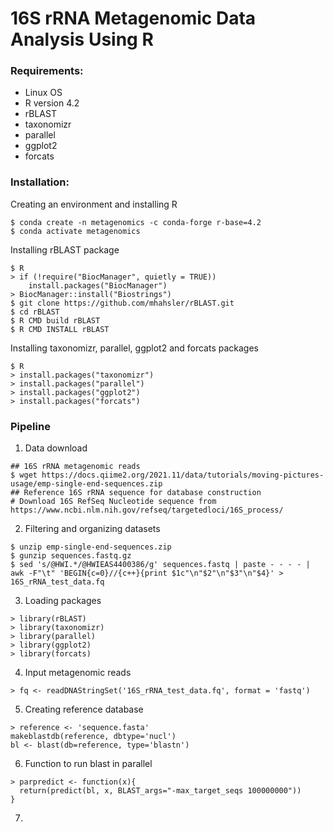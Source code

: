 # 16S rRNA Metagenomic Data Analysis Using R

### Requirements:
- Linux OS
- R version 4.2
- rBLAST
- taxonomizr
- parallel
- ggplot2
- forcats

### Installation:
Creating an environment and installing R
```
$ conda create -n metagenomics -c conda-forge r-base=4.2
$ conda activate metagenomics
```
Installing rBLAST package
```
$ R
> if (!require("BiocManager", quietly = TRUE))
    install.packages("BiocManager")
> BiocManager::install("Biostrings")
$ git clone https://github.com/mhahsler/rBLAST.git
$ cd rBLAST
$ R CMD build rBLAST
$ R CMD INSTALL rBLAST
```
Installing taxonomizr, parallel, ggplot2 and forcats packages
```
$ R
> install.packages("taxonomizr")
> install.packages("parallel")
> install.packages("ggplot2")
> install.packages("forcats")
```

### Pipeline

1. Data download
```
## 16S rRNA metagenomic reads
$ wget https://docs.qiime2.org/2021.11/data/tutorials/moving-pictures-usage/emp-single-end-sequences.zip
## Reference 16S rRNA sequence for database construction
# Download 16S RefSeq Nucleotide sequence from https://www.ncbi.nlm.nih.gov/refseq/targetedloci/16S_process/
```
2. Filtering and organizing datasets
```
$ unzip emp-single-end-sequences.zip
$ gunzip sequences.fastq.gz
$ sed 's/@HWI.*/@HWIEAS4400386/g' sequences.fastq | paste - - - - | awk -F"\t" 'BEGIN{c=0}//{c++}{print $1c"\n"$2"\n"$3"\n"$4}' > 16S_rRNA_test_data.fq
```
3. Loading packages
```
> library(rBLAST)
> library(taxonomizr)
> library(parallel)
> library(ggplot2)
> library(forcats)
```
4. Input metagenomic reads
```
> fq <- readDNAStringSet('16S_rRNA_test_data.fq', format = 'fastq')
```
5. Creating reference database
```
> reference <- 'sequence.fasta'
makeblastdb(reference, dbtype='nucl')
bl <- blast(db=reference, type='blastn')
```
6. Function to run blast in parallel
```
> parpredict <- function(x){
  return(predict(bl, x, BLAST_args="-max_target_seqs 100000000"))
}
```
7. 
